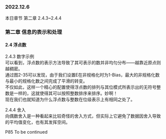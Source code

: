 ### 2022.12.6
本日章节 第二章 2.4.3~2.4.4

### 第二章 信息的表示和处理  
#### 2.4 浮点数  
2.4.3 数字示例  
可以看到，浮点数的表示方法导致了其可表示的数并非均匀分布——越靠近原点则越稠密。  
通过图2-35可以发现，由于我们设置E在非规格化时为1-Bias，最大的非规格化数与最小的规格化数之间完成了平滑的转变。  
不仅如此，这样一个精心的配置使得浮点数的排列与其位模式所表示出的无符号整数是一样的，这就使得其可以按照整数排序来排序。妙啊！  
现在我们也就知道为什么浮点数与整数在位级表示上有相同之处了。  

2.4.4 舍入  
向偶数舍入是一种看起来比较奇怪的舍入方式，但实际上它避免了数据因舍入导致的平均值变化，也有其发挥空间。  

P85 To be continued